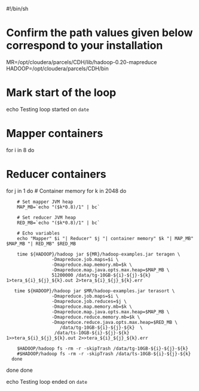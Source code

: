 #!/bin/sh
# Confirm the path values given below correspond to your installation

MR=/opt/cloudera/parcels/CDH/lib/hadoop-0.20-mapreduce
HADOOP=/opt/cloudera/parcels/CDH/bin

# Mark start of the loop
echo Testing loop started on `date`

# Mapper containers
for i in 8
do
   # Reducer containers
   for j in 1
   do
      # Container memory
      for k in 2048
      do

        # Set mapper JVM heap
        MAP_MB=`echo "($k*0.8)/1" | bc`

        # Set reducer JVM heap
        RED_MB=`echo "($k*0.8)/1" | bc`

        # Echo variables
        echo "Mapper" $i "| Reducer" $j "| container memory" $k "| MAP_MB" $MAP_MB "| RED_MB" $RED_MB

        time ${HADOOP}/hadoop jar ${MR}/hadoop-examples.jar teragen \
                     -Dmapreduce.job.maps=$i \
                     -Dmapreduce.map.memory.mb=$k \
                     -Dmapreduce.map.java.opts.max.heap=$MAP_MB \
                     51200000 /data/tg-10GB-${i}-${j}-${k} 1>tera_${i}_${j}_${k}.out 2>tera_${i}_${j}_${k}.err

       time ${HADOOP}/hadoop jar $MR/hadoop-examples.jar terasort \
                     -Dmapreduce.job.maps=$i \
                     -Dmapreduce.job.reduces=$j \
                     -Dmapreduce.map.memory.mb=$k \
                     -Dmapreduce.map.java.opts.max.heap=$MAP_MB \
                     -Dmapreduce.reduce.memory.mb=$k \
                     -Dmapreduce.reduce.java.opts.max.heap=$RED_MB \
	                    /data/tg-10GB-${i}-${j}-${k}  \
                      /data/ts-10GB-${i}-${j}-${k} 1>>tera_${i}_${j}_${k}.out 2>>tera_${i}_${j}_${k}.err

        $HADOOP/hadoop fs -rm -r -skipTrash /data/tg-10GB-${i}-${j}-${k}
        #$HADOOP/hadoop fs -rm -r -skipTrash /data/ts-10GB-${i}-${j}-${k}
      done
   done
done

echo Testing loop ended on `date`
